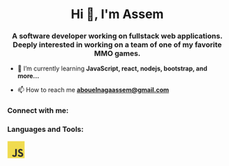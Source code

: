 <h1 align="center">Hi 👋, I'm Assem</h1>
<h3 align="center">A software developer working on fullstack web applications. Deeply interested in working on a team of one of my favorite MMO games.</h3>

- 🌱 I’m currently learning **JavaScript, react, nodejs, bootstrap, and more...**

- 📫 How to reach me **abouelnagaassem@gmail.com**

<h3 align="left">Connect with me:</h3>
<p align="left">
</p>

<h3 align="left">Languages and Tools:</h3>
<p align="left"> <a href="https://developer.mozilla.org/en-US/docs/Web/JavaScript" target="_blank" rel="noreferrer"> <img src="https://raw.githubusercontent.com/devicons/devicon/master/icons/javascript/javascript-original.svg" alt="javascript" width="40" height="40"/> </a> </p>

